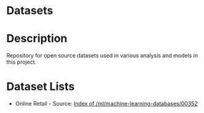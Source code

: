 # Datasets

# Description
Repository for open source datasets used in various analysis and models in this project.

# Dataset Lists
* Online Retail - Source: [Index of /ml/machine-learning-databases/00352](http://archive.ics.uci.edu/ml/machine-learning-databases/00352/)